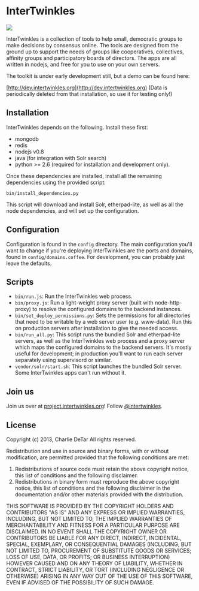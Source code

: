 # InterTwinkles

![](https://github.com/yourcelf/intertwinkles/blob/master/lib/www/assets/www/img/inspire.png)

InterTwinkles is a collection of tools to help small, democratic groups to make
decisions by consensus online.  The tools are designed from the ground up to
support the needs of groups like cooperatives, collectives, affinity groups and
participatory boards of directors.  The apps are all written in nodejs, and
free for you to use on your own servers.

The toolkit is under early development still, but a demo can be found here:

[http://dev.intertwinkles.org](http://dev.intertwinkles.org) (Data is periodically deleted from that installation, so use it for testing only!)

## Installation

InterTwinkles depends on the following.  Install these first:

 * mongodb
 * redis
 * nodejs v0.8
 * java (for integration with Solr search) 
 * python >= 2.6 (required for installation and development only).

Once these dependencies are installed, install all the remaining dependencies
using the provided script:

    bin/install_dependencies.py

This script will download and install Solr, etherpad-lite, as well as all the
node dependencies, and will set up the configuration.

## Configuration

Configuration is found in the ``config`` directory.  The main configuration
you'll want to change if you're deploying InterTwinkles are the ports and
domains, found in ``config/domains.coffee``.  For development, you can probably
just leave the defaults.

## Scripts

 * ``bin/run.js``: Run the InterTwinkles web process.
 * ``bin/proxy.js``: Run a light-weight proxy server (built with node-http-proxy) to resolve the configured domains to the backend instances.
 * ``bin/set_deploy_permissions.py``: Sets the permissions for all directories that need to be writable by a web server user (e.g. www-data).  Run this on production servers after installation to give the needed access.
 * ``bin/run_all.py``: This script runs the bundled Solr and etherpad-lite servers, as well as the InterTwinkles web process and a proxy server which maps the configured domains to the backend servers.  It's mostly useful for development; in production you'll want to run each server separately using supervisord or similar.
 * ``vendor/solr/start.sh``: This script launches the bundled Solr server. Some InterTwinkles apps can't run without it.

## Join us

Join us over at [project.intertwinkles.org](http://project.intertwinkles.org)!  Follow [@intertwinkles](https://twitter.com/intertwinkles).

## License
Copyright (c) 2013, Charlie DeTar
All rights reserved.

Redistribution and use in source and binary forms, with or without
modification, are permitted provided that the following conditions are met: 

1. Redistributions of source code must retain the above copyright notice, this
   list of conditions and the following disclaimer. 
2. Redistributions in binary form must reproduce the above copyright notice,
   this list of conditions and the following disclaimer in the documentation
   and/or other materials provided with the distribution. 

THIS SOFTWARE IS PROVIDED BY THE COPYRIGHT HOLDERS AND CONTRIBUTORS "AS IS" AND
ANY EXPRESS OR IMPLIED WARRANTIES, INCLUDING, BUT NOT LIMITED TO, THE IMPLIED
WARRANTIES OF MERCHANTABILITY AND FITNESS FOR A PARTICULAR PURPOSE ARE
DISCLAIMED. IN NO EVENT SHALL THE COPYRIGHT OWNER OR CONTRIBUTORS BE LIABLE FOR
ANY DIRECT, INDIRECT, INCIDENTAL, SPECIAL, EXEMPLARY, OR CONSEQUENTIAL DAMAGES
(INCLUDING, BUT NOT LIMITED TO, PROCUREMENT OF SUBSTITUTE GOODS OR SERVICES;
LOSS OF USE, DATA, OR PROFITS; OR BUSINESS INTERRUPTION) HOWEVER CAUSED AND
ON ANY THEORY OF LIABILITY, WHETHER IN CONTRACT, STRICT LIABILITY, OR TORT
(INCLUDING NEGLIGENCE OR OTHERWISE) ARISING IN ANY WAY OUT OF THE USE OF THIS
SOFTWARE, EVEN IF ADVISED OF THE POSSIBILITY OF SUCH DAMAGE.
